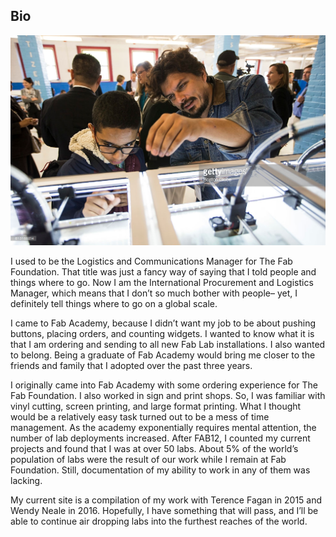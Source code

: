 ## Bio

![](/assets/Unknown.jpeg)

I used to be the Logistics and Communications Manager for The Fab Foundation. That title was just a fancy way of saying that I told people and things where to go. Now I am the International Procurement and Logistics Manager, which means that I don’t so much bother with people– yet, I definitely tell things where to go on a global scale.

I came to Fab Academy, because I didn’t want my job to be about pushing buttons, placing orders, and counting widgets. I wanted to know what it is that I am ordering and sending to all new Fab Lab installations. I also wanted to belong. Being a graduate of Fab Academy would bring me closer to the friends and family that I adopted over the past three years.

I originally came into Fab Academy with some ordering experience for The Fab Foundation. I also worked in sign and print shops. So, I was familiar with vinyl cutting, screen printing, and large format printing. What I thought would be a relatively easy task turned out to be a mess of time management. As the academy exponentially requires mental attention, the number of lab deployments increased. After FAB12, I counted my current projects and found that I was at over 50 labs. About 5% of the world’s population of labs were the result of our work while I remain at Fab Foundation. Still, documentation of my ability to work in any of them was lacking.

My current site is a compilation of my work with Terence Fagan in 2015 and Wendy Neale in 2016. Hopefully, I have something that will pass, and I’ll be able to continue air dropping labs into the furthest reaches of the world.

